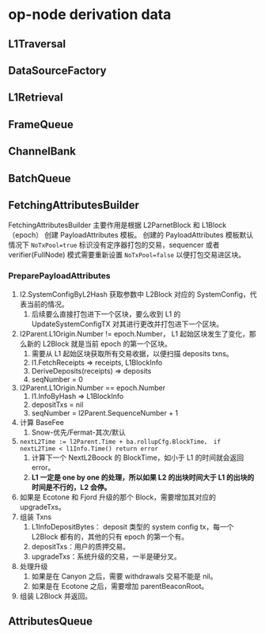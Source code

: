 # op-node derivation data

## L1Traversal

## DataSourceFactory

## L1Retrieval

## FrameQueue

## ChannelBank

## BatchQueue

## FetchingAttributesBuilder

FetchingAttributesBuilder 主要作用是根据 L2ParnetBlock 和 L1Block（epoch） 创建 PayloadAttributes 模板。
创建的 PayloadAttributes 模板默认情况下 `NoTxPool=true` 标识没有定序器打包的交易，sequencer 或者 verifier(FullNode) 模式需要重新设置 `NoTxPool=false` 以便打包交易进区块。

### PreparePayloadAttributes

1. l2.SystemConfigByL2Hash 获取参数中 L2Block 对应的 SystemConfig，代表当前的情况。
   1. 后续要么直接打包进下一个区块，要么收到 L1 的 UpdateSystemConfigTX 对其进行更改并打包进下一个区块。
2. l2Parent.L1Origin.Number != epoch.Number， L1 起始区块发生了变化，那么新的 L2Block 就是当前 epoch 的第一个区块。
   1. 需要从 L1 起始区块获取所有交易收据，以便扫描 deposits txns。
   2. l1.FetchReceipts => receipts, L1BlockInfo
   3. DeriveDeposits(receipts) => deposits
   4. seqNumber = 0
3. l2Parent.L1Origin.Number == epoch.Number
   1. l1.InfoByHash => L1BlockInfo
   2. depositTxs = nil
   3. seqNumber = l2Parent.SequenceNumber + 1
4. 计算 BaseFee
   1. Snow-优先/Fermat-其次/默认
5. `nextL2Time := l2Parent.Time + ba.rollupCfg.BlockTime， if nextL2Time < l1Info.Time() return error` 
   1. 计算下一个 NextL2Boock 的 BlockTime，如小于 L1 的时间就会返回 error。
   2. **L1 一定是 one by one 的处理，所以如果 L2 的出块时间大于 L1 的出块的时间是不行的，L2 会停。**
6. 如果是 Ecotone 和 Fjord 升级的那个 Block，需要增加其对应的 upgradeTxs。
7. 组装 Txns
   1. L1InfoDepositBytes： deposit 类型的 system config tx，每一个 L2Block 都有的，其他的只有 epoch 的第一个有。
   2. depositTxs：用户的质押交易。
   3. upgradeTxs：系统升级的交易，一半是硬分叉。
8. 处理升级
   1. 如果是在 Canyon 之后，需要 withdrawals 交易不能是 nil。
   2. 如果是在 Ecotone 之后，需要增加 parentBeaconRoot。
9. 组装 L2Block 并返回。

## AttributesQueue
